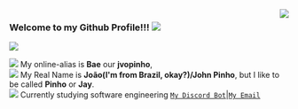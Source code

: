 <img align='right' src="https://github-readme-stats.vercel.app/api?username=jvopinho&show_icons=true&title_color=a020f0&text_color=a020f0&icon_color=a020f0&bg_color=fdfbff&cache_seconds=2300" />

### Welcome to my Github Profile!!! ![](https://cdn.discordapp.com/emojis/899326455274676225.png?size=22)

![](https://img.shields.io/static/v1?label=Overview&message=jvopinho&color=fdfbff&style=for-the-badge&logo=GitHub)

<p>
<img src="https://cdn.discordapp.com/emojis/849304024322408459.png?size=16" /> My online-alias is <strong>Bae</strong> our <strong>jvopinho</strong>, <br />
<img src="https://cdn.discordapp.com/emojis/901578713001492570.png?size=16" /> My Real Name is <strong>João(I'm from Brazil, okay?)/John Pinho</strong>, but I like to be called <strong>Pinho</strong> or <strong>Jay</strong>. <br />
<img src="https://cdn.discordapp.com/emojis/848521657252970526.png?size=16" /> Currently studying software engineering
<code><a href="https://dsc.gg/lunarybot">My Discord Bot</a></code>|<code><a href="mailto:jvopinho@lunary.space">My Email</a></code>
</p>
